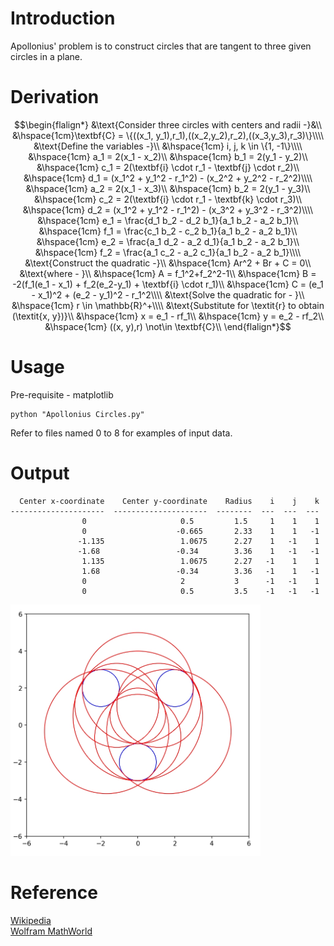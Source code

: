 # Introduction
Apollonius' problem is to construct circles that are tangent to three given circles in a plane.

# Derivation
```math
\begin{flalign*}
&\text{Consider three circles with centers and radii -}&\\
&\hspace{1cm}\textbf{C} = \{((x_1, y_1),r_1),((x_2,y_2),r_2),((x_3,y_3),r_3)\}\\\\
&\text{Define the variables -}\\
&\hspace{1cm} i, j, k \in \{1, -1\}\\\\
&\hspace{1cm} a_1 = 2(x_1 - x_2)\\
&\hspace{1cm} b_1 = 2(y_1 - y_2)\\
&\hspace{1cm} c_1 = 2(\textbf{i} \cdot r_1 - \textbf{j} \cdot r_2)\\
&\hspace{1cm} d_1 = (x_1^2 + y_1^2 - r_1^2) - (x_2^2 + y_2^2 - r_2^2)\\\\
&\hspace{1cm} a_2 = 2(x_1 - x_3)\\
&\hspace{1cm} b_2 = 2(y_1 - y_3)\\
&\hspace{1cm} c_2 = 2(\textbf{i} \cdot r_1 - \textbf{k} \cdot r_3)\\
&\hspace{1cm} d_2 = (x_1^2 + y_1^2 - r_1^2) - (x_3^2 + y_3^2 - r_3^2)\\\\
&\hspace{1cm} e_1 = \frac{d_1 b_2 - d_2 b_1}{a_1 b_2 - a_2 b_1}\\
&\hspace{1cm} f_1 = \frac{c_1 b_2 - c_2 b_1}{a_1 b_2 - a_2 b_1}\\
&\hspace{1cm} e_2 = \frac{a_1 d_2 - a_2 d_1}{a_1 b_2 - a_2 b_1}\\
&\hspace{1cm} f_2 = \frac{a_1 c_2 - a_2 c_1}{a_1 b_2 - a_2 b_1}\\\\
&\text{Construct the quadratic -}\\
&\hspace{1cm} Ar^2 + Br + C = 0\\
&\text{where - }\\
&\hspace{1cm} A = f_1^2+f_2^2-1\\
&\hspace{1cm} B = -2(f_1(e_1 - x_1) + f_2(e_2-y_1) + \textbf{i} \cdot r_1)\\
&\hspace{1cm} C = (e_1 - x_1)^2 + (e_2 - y_1)^2 - r_1^2\\\\
&\text{Solve the quadratic for - }\\
&\hspace{1cm} r \in \mathbb{R}^+\\\\
&\text{Substitute for \textit{r} to obtain (\textit{x, y})}\\
&\hspace{1cm} x = e_1 - rf_1\\
&\hspace{1cm} y = e_2 - rf_2\\
&\hspace{1cm} ((x, y),r) \not\in \textbf{C}\\
\end{flalign*}
```

# Usage
Pre-requisite - matplotlib
```console
python "Apollonius Circles.py"
```
Refer to files named 0 to 8 for examples of input data.

# Output
```console
  Center x-coordinate    Center y-coordinate    Radius    i    j    k
---------------------  ---------------------  --------  ---  ---  ---
                0                     0.5         1.5     1    1    1
                0                    -0.665       2.33    1    1   -1
               -1.135                 1.0675      2.27    1   -1    1
               -1.68                 -0.34        3.36    1   -1   -1
                1.135                 1.0675      2.27   -1    1    1
                1.68                 -0.34        3.36   -1    1   -1
                0                     2           3      -1   -1    1
                0                     0.5         3.5    -1   -1   -1
```
<img src="https://github.com/sriya-ps/Math/blob/main/Apollonius%20Circles/Output.jpg" width=400>

# Reference
[Wikipedia](https://en.wikipedia.org/wiki/Problem_of_Apollonius)\
[Wolfram MathWorld](https://mathworld.wolfram.com/ApolloniusProblem.html)